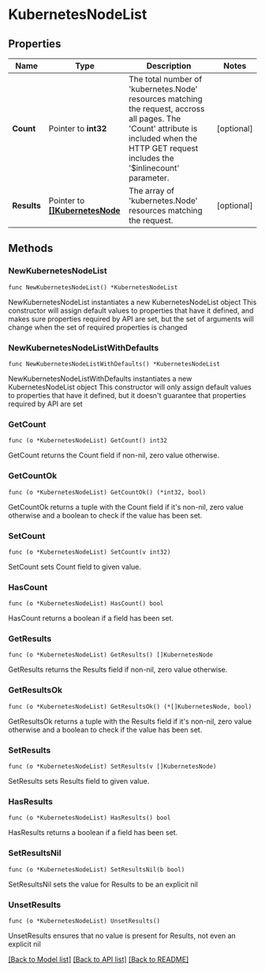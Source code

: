 # KubernetesNodeList

## Properties

Name | Type | Description | Notes
------------ | ------------- | ------------- | -------------
**Count** | Pointer to **int32** | The total number of &#39;kubernetes.Node&#39; resources matching the request, accross all pages. The &#39;Count&#39; attribute is included when the HTTP GET request includes the &#39;$inlinecount&#39; parameter. | [optional] 
**Results** | Pointer to [**[]KubernetesNode**](KubernetesNode.md) | The array of &#39;kubernetes.Node&#39; resources matching the request. | [optional] 

## Methods

### NewKubernetesNodeList

`func NewKubernetesNodeList() *KubernetesNodeList`

NewKubernetesNodeList instantiates a new KubernetesNodeList object
This constructor will assign default values to properties that have it defined,
and makes sure properties required by API are set, but the set of arguments
will change when the set of required properties is changed

### NewKubernetesNodeListWithDefaults

`func NewKubernetesNodeListWithDefaults() *KubernetesNodeList`

NewKubernetesNodeListWithDefaults instantiates a new KubernetesNodeList object
This constructor will only assign default values to properties that have it defined,
but it doesn't guarantee that properties required by API are set

### GetCount

`func (o *KubernetesNodeList) GetCount() int32`

GetCount returns the Count field if non-nil, zero value otherwise.

### GetCountOk

`func (o *KubernetesNodeList) GetCountOk() (*int32, bool)`

GetCountOk returns a tuple with the Count field if it's non-nil, zero value otherwise
and a boolean to check if the value has been set.

### SetCount

`func (o *KubernetesNodeList) SetCount(v int32)`

SetCount sets Count field to given value.

### HasCount

`func (o *KubernetesNodeList) HasCount() bool`

HasCount returns a boolean if a field has been set.

### GetResults

`func (o *KubernetesNodeList) GetResults() []KubernetesNode`

GetResults returns the Results field if non-nil, zero value otherwise.

### GetResultsOk

`func (o *KubernetesNodeList) GetResultsOk() (*[]KubernetesNode, bool)`

GetResultsOk returns a tuple with the Results field if it's non-nil, zero value otherwise
and a boolean to check if the value has been set.

### SetResults

`func (o *KubernetesNodeList) SetResults(v []KubernetesNode)`

SetResults sets Results field to given value.

### HasResults

`func (o *KubernetesNodeList) HasResults() bool`

HasResults returns a boolean if a field has been set.

### SetResultsNil

`func (o *KubernetesNodeList) SetResultsNil(b bool)`

 SetResultsNil sets the value for Results to be an explicit nil

### UnsetResults
`func (o *KubernetesNodeList) UnsetResults()`

UnsetResults ensures that no value is present for Results, not even an explicit nil

[[Back to Model list]](../README.md#documentation-for-models) [[Back to API list]](../README.md#documentation-for-api-endpoints) [[Back to README]](../README.md)



